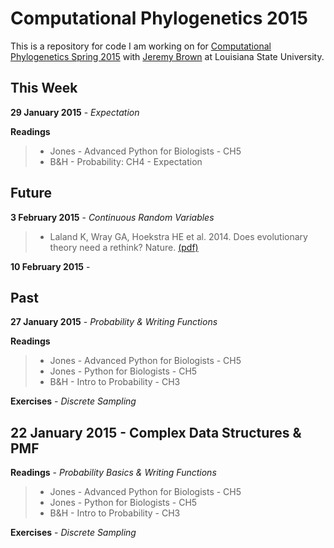 Computational Phylogenetics 2015
=======

This is a repository for code I am working on for [Computational Phylogenetics Spring 2015](https://github.com/jembrown/CompPhylo_Spr2015) with [Jeremy Brown](https://github.com/jembrown) at Louisiana State University.


This Week
-------

**29 January 2015** - *Expectation*

**Readings**

> - Jones - Advanced Python for Biologists - CH5
> - B&H - Probability: CH4 - Expectation


Future
-------

**3 February 2015** - *Continuous Random Variables* 

> - Laland K, Wray GA, Hoekstra HE et al. 2014. Does evolutionary theory need a rethink? Nature. [(pdf)](https://github.com/mgharvey/reading_group/blob/master/docs/LalandWrayHoekstra2014.pdf)

**10 February 2015** - 

Past
-------

**27 January 2015** - *Probability & Writing Functions*

**Readings**

> - Jones - Advanced Python for Biologists - CH5
> - Jones - Python for Biologists - CH5
> - B&H - Intro to Probability - CH3

**Exercises** - *Discrete Sampling*

22 January 2015 - Complex Data Structures & PMF
-------

**Readings** - *Probability Basics & Writing Functions*

> - Jones - Advanced Python for Biologists - CH5
> - Jones - Python for Biologists - CH5
> - B&H - Intro to Probability - CH3

**Exercises** - *Discrete Sampling*

